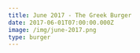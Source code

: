 ```yaml
---
title: June 2017 - The Greek Burger
date: 2017-06-01T07:00:00.000Z
image: /img/june-2017.png
type: burger
---
```

<!-- test -->
